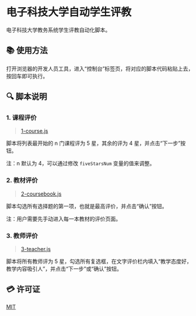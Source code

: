 # 电子科技大学自动学生评教

电子科技大学教务系统学生评教自动化脚本。

## 📚 使用方法

打开浏览器的开发人员工具，进入“控制台”标签页，将对应的脚本代码粘贴上去，按回车即可执行。

## 🔍 脚本说明

### 1. 课程评价

> [1-course.js](https://github.com/ALexZhang1108/uestc-student-grading/blob/master/1-course.js)

脚本将列表最开始的 n 门课程评为 5 星，其余的评为 4 星，并点击“下一步”按钮。

注：n 默认为 4，可以通过修改 `fiveStarsNum` 变量的值来调整。

### 2. 教材评价

> [2-coursebook.js](https://github.com/ALexZhang1108/uestc-student-grading/blob/master/2-coursebook.js)

脚本勾选所有选择题的第一项，也就是最高评价，并点击“确认”按钮。

注：用户需要先手动进入每一本教材的评价页面。

### 3. 教师评价

> [3-teacher.js](https://github.com/ALexZhang1108/uestc-student-grading/blob/master/3-teacher.js)

脚本将所有教师评为 5 星，勾选所有复选框，在文字评价栏内填入“教学态度好，教学内容吸引人”，并点击“下一步”或“确认”按钮。

## 💳 许可证

[MIT](https://github.com/ALexZhang1108/uestc-student-grading/blob/master/LICENSE)
